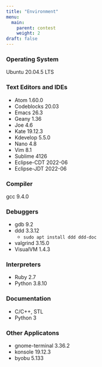 ```yaml
---
title: "Environment"
menu:
  main:
    parent: contest
    weight: 2
draft: false
---
```


### Operating System

Ubuntu 20.04.5 LTS

### Text Editors and IDEs

* Atom 1.60.0
* Codeblocks 20.03
* Emacs 26.3
* Geany 1.36
* Joe 4.6
* Kate 19.12.3
* Kdevelop 5.5.0
* Nano 4.8
* Vim 8.1
* Sublime 4126
* Eclipse-CDT 2022-06
* Eclipse-JDT 2022-06

### Compiler

gcc 9.4.0

### Debuggers

* gdb 9.2
* ddd 3.3.12
  * `sudo apt install ddd ddd-doc`
* valgrind 3.15.0
* VisualVM 1.4.3

### Interpreters

* Ruby 2.7
* Python 3.8.10

### Documentation

* C/C++, STL
* Python 3

### Other Applicatons

* gnome-terminal 3.36.2
* konsole 19.12.3
* byobu 5.133